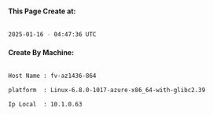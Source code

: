 
   
#### This Page Create at:

```bash

2025-01-16 - 04:47:36 UTC

```

#### Create By Machine:

```bash

Host Name : fv-az1436-864

platform  : Linux-6.8.0-1017-azure-x86_64-with-glibc2.39

Ip Local  : 10.1.0.63

```

